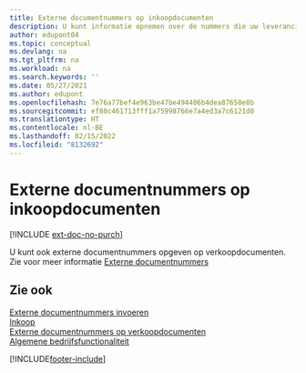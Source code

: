 ```yaml
---
title: Externe documentnummers op inkoopdocumenten
description: U kunt informatie opnemen over de nummers die uw leveranciers toewijzen aan documenten die zij u sturen door het veld Extern documentnummer of het veld Uw referentie te gebruiken. Lees hier meer over het verschil tussen de twee velden.
author: edupont04
ms.topic: conceptual
ms.devlang: na
ms.tgt_pltfrm: na
ms.workload: na
ms.search.keywords: ''
ms.date: 05/27/2021
ms.author: edupont
ms.openlocfilehash: 7e76a77bef4e963be47be494406b4dea87650e8b
ms.sourcegitcommit: ef80c461713fff1a75998766e7a4ed3a7c6121d0
ms.translationtype: HT
ms.contentlocale: nl-BE
ms.lasthandoff: 02/15/2022
ms.locfileid: "8132692"
---
```

# <a name="external-document-numbers-on-purchase-documents"></a>Externe documentnummers op inkoopdocumenten

[!INCLUDE [ext-doc-no-purch](includes/ext-doc-no-purch.md)]

U kunt ook externe documentnummers opgeven op verkoopdocumenten. Zie voor meer informatie [Externe documentnummers](sales-how-invoice-sales.md#external-document-numbers)

## <a name="see-also"></a>Zie ook

[Externe documentnummers invoeren](across-enter-external-document-numbers.md)  
[Inkoop](purchasing-manage-purchasing.md)  
[Externe documentnummers op verkoopdocumenten](sales-how-invoice-sales.md#external-document-numbers)  
[Algemene bedrijfsfunctionaliteit](ui-across-business-areas.md)  

[!INCLUDE[footer-include](includes/footer-banner.md)]